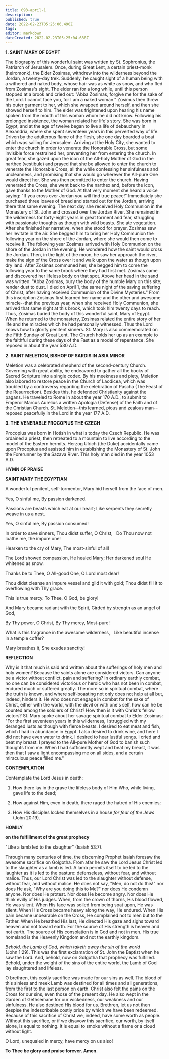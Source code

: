 ```yaml
---
title: 093-april-1
description: 
published: true
date: 2022-02-23T05:25:06.490Z
tags: 
editor: markdown
dateCreated: 2022-02-23T05:25:04.638Z
---
```



**1. SAINT MARY OF EGYPT**

The biography of this wonderful saint was written by St. Sophronius, the Patriarch of Jerusalem. Once, during Great Lent, a certain priest-monk (heiromonk), the Elder Zosimas, withdrew into the wilderness beyond the Jordan, a twenty-day trek. Suddenly, he caught sight of a human being with a withered and naked body, whose hair was as white as snow, and who fled from Zosimas's sight. The elder ran for a long while, until this person stopped at a brook and cried out: "Abba Zosimas, forgive me for the sake of the Lord. I cannot face you, for I am a naked woman." Zosimus then threw his outer garment to her, which she wrapped around herself, and then she showed herself to him. The elder was frightened upon hearing his name spoken from the mouth of this woman whom he did not know. Following his prolonged insistence, the woman related her life's story. She was born in Egypt, and at the age of twelve began to live a life of debauchery in Alexandria, where she spent seventeen years in this perverted way of life. Driven by the adulterous flame of the flesh, she one day boarded a boat which was sailing for Jerusalem. Arriving at the Holy City, she wanted to enter the church in order to venerate the Honorable Cross, but some invisible force restrained her, preventing her from entering the church. In great fear, she gazed upon the icon of the All-holy Mother of God in the narthex (vestibule) and prayed that she be allowed to enter the church to venerate the Honorable Cross, all the while confessing her sinfulness and uncleanness, and promising that she would go wherever the All-pure One would direct her. She was then permitted to enter the church. Having venerated the Cross, she went back to the narthex and, before the icon, gave thanks to the Mother of God. At that very moment she heard a voice saying: "If you cross over Jordan you will find true peace!" Immediately she purchased three loaves of bread and started out for the Jordan, arriving there that same evening. The next day she received Holy Communion in the Monastery of St. John and crossed over the Jordan River. She remained in the wilderness for forty-eight years in great torment and fear, struggling with passionate thoughts as though with wild beasts. She ate vegetation. After she finished her narrative, when she stood for prayer, Zosimas saw her levitate in the air. She begged him to bring her Holy Communion the following year on the shore of the Jordan, where she would then come to receive it. The following year Zosimas arrived with Holy Communion on the shore of the Jordan in the evening. He wondered how the saint would cross the Jordan. Then, in the light of the moon, he saw her approach the river, make the sign of the Cross over it and walk upon the water as though upon dry land. After Zosimas communed her, she begged him to come the following year to the same brook where they had first met. Zosimas came and discovered her lifeless body on that spot. Above her head in the sand was written: "Abba Zosimas, bury the body of the humble Mary on this site; render dust to dust. I died on April 1, the same night of the saving suffering of Christ, after having received Communion of the Divine Mysteries." From this inscription Zosimas first learned her name and the other and awesome miracle--that the previous year, when she received Holy Communion, she arrived that same night at this brook, which took him twenty days to reach. Thus, Zosimas buried the body of this wonderful saint, Mary of Egypt. When he returned to the monastery, Zosimas related the entire story of her life and the miracles which he had personally witnessed. Thus the Lord knows how to glorify penitent sinners. St. Mary is also commemorated on the Fifth Sunday of Great Lent. The Church holds her up as an example to the faithful during these days of the Fast as a model of repentance. She reposed in about the year 530 A.D.

**2. SAINT MELETION, BISHOP OF SARDIS IN ASIA MINOR**

Meletion was a celebrated shepherd of the second-century Church. Governing with great ability, he endeavored to gather all the books of Sacred Scripture into a single codex. By his meekness and piety, Meletion also labored to restore peace in the Church of Laodicea, which was troubled by a controversy regarding the celebration of Pascha (The Feast of the Resurrection). Besides this, he defended Christianity against the pagans. He traveled to Rome in about the year 170 A.D., to submit to Emperor Marcus Aurelius a written Apologia (Defense) of the Faith and of the Christian Church. St. Meletion--this learned, pious and zealous man--reposed peacefully in the Lord in the year 177 A.D.

**3. THE VENERABLE PROCOPIUS THE CZECH**

Procopius was born in Hotish in what is today the Czech Republic. He was ordained a priest, then retreated to a mountain to live according to the model of the Eastern hermits. Herzog Ulrich (the Duke) accidentally came upon Procopius and assisted him in establishing the Monastery of St. John the Forerunner by the Sazava River. This holy man died in the year 1053 A.D.



**HYMN OF PRAISE**

**SAINT MARY THE EGYPTIAN**

A wonderful penitent, self-tormentor,
 Mary hid herself from the face of men.

Yes, O sinful me,
 By passion darkened.

Passions are beasts which eat at our heart;
 Like serpents they secretly weave in us a nest.

Yes, O sinful me,
 By passion consumed!

In order to save sinners, Thou didst suffer, O Christ,
  Do Thou now not loathe me, the impure one!

Hearken to the cry of Mary,
 The most-sinful of all!

The Lord showed compassion, He healed Mary;
 Her darkened soul He whitened as snow.

Thanks be to Thee, O All-good One,
 O Lord most dear!

Thou didst cleanse an impure vessel and gild it with gold;
Thou didst fill it to overflowing with Thy grace.

This is true mercy.
 To Thee, O God, be glory!

And Mary became radiant with the Spirit,
 Girded by strength as an angel of God,

By Thy power, O Christ,
 By Thy mercy, Most-pure!

What is this fragrance in the awesome wilderness,
  Like beautiful incense in a temple coffer?

Mary breathes it,
She exudes sanctity!
 
 
**REFLECTION**

Why is it that much is said and written about the sufferings of holy men and holy women? Because the saints alone are considered victors. Can anyone be a victor without conflict, pain and suffering? In ordinary earthly combat, no one can be considered victorious or heroic who has not been in combat, endured much or suffered greatly. The more so in spiritual combat, where the truth is known, and where self-boasting not only does not help at all but, indeed, hinders it. He who does not engage in combat for the sake of Christ, either with the world, with the devil or with one's self, how can he be counted among the soldiers of Christ? How then is it with Christ's fellow victors? St. Mary spoke about her savage spiritual combat to Elder Zosimas: "For the first seventeen years in this wilderness, I struggled with my deranged lusts as though with fierce beasts. I desired to eat meat and fish, which I had in abundance in Egypt. I also desired to drink wine, and here I did not have even water to drink. I desired to hear lustful songs. I cried and beat my breast. I prayed to the All-pure Mother of God to banish such thoughts from me. When I had sufficiently wept and beat my breast, it was then that I saw a light encompassing me on all sides, and a certain miraculous peace filled me."


**CONTEMPLATION**

Contemplate the Lord Jesus in death:

1.  How there lay in the grave the lifeless body of Him Who, while living, gave life to the dead;

1.  How against Him, even in death, there raged the hatred of His enemies;

1.  How His disciples locked themselves in a house *for fear of the Jews* (John 20:19).


**HOMILY**

**on the fulfillment of the great prophecy**

"Like a lamb led to the slaughter" (Isaiah 53:7).

Through many centuries of time, the discerning Prophet Isaiah foresaw the awesome sacrifice on Golgotha. From afar he saw the Lord Jesus Christ led to the slaughter as a lamb is led. A lamb permits itself to be led to the laughter as it is led to the pasture: defenseless, without fear, and without malice. Thus, our Lord Christ was led to the slaughter without defense, without fear, and without malice. He does not say, "Men, do not do this!" nor does He ask, "Why are you doing this to Me?" nor does He condemn anyone. Nor does He protest. Nor does He become angry. Nor does He think evilly of His judges. When, from the crown of thorns, His blood flowed, He was silent. When His face was soiled from being spat upon, He was silent. When His Cross became heavy along the way, He endured. When His pain became unbearable on the Cross, He complained not to men but to the Father. When He breathed His last, He directed His gaze and sighs toward heaven and not toward earth. For the source of His strength is heaven and not earth. The source of His consolation is in God and not in men. His true homeland is the Heavenly Kingdom and not the earthly kingdom.

*Behold, the Lamb of God, which taketh away the sin of the world* (John 1:29). This was the first exclamation of St. John the Baptist when he saw the Lord. And, behold, now on Golgotha that prophecy was fulfilled. Behold, under the weight of the sins of the entire world, the Lamb of God lay slaughtered and lifeless.

O brethren, this costly sacrifice was made for our sins as well. The blood of this sinless and meek Lamb was destined for all times and all generations, from the first to the last person on earth. Christ also felt the pains on the Cross for our sins, even those of the present day. He also wept in the Garden of Gethsemane for our wickedness, our weakness and our sinfulness. He also destined His blood for us. Brethren, let us not then despise the indescribable costly price by which we have been redeemed. Because of this sacrifice of Christ we, indeed, have some worth as people. Without this sacrifice, or if we disavow this sacrifice, our worth, by itself alone, is equal to nothing. It is equal to smoke without a flame or a cloud without light.

O Lord, unequaled in mercy, have mercy on us also!

**To Thee be glory and praise forever. Amen.**

 
